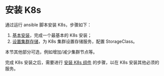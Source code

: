 # 安装 K8s

通过运行 ansible 脚本安装 K8s，步骤如下：

1. [基本安装](./k8s-install.md)，完成一个最基本的 K8s 安装；
2. [设置集群存储](./k8s-storage.md)，为 K8s 集群设置存储服务，配置 StorageClass。

本节其他部分可选，例如增加/减少集群节点等。

完成 K8s 安装之后，需要进行 [安装 K8s 组件](./k8s-components/index.md) 的步骤，以在 K8s 安装其他必须的服务。
